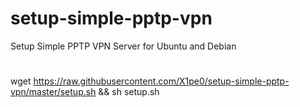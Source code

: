 # setup-simple-pptp-vpn
Setup Simple PPTP VPN Server for Ubuntu and Debian


#

wget https://raw.githubusercontent.com/X1pe0/setup-simple-pptp-vpn/master/setup.sh && sh setup.sh

#
